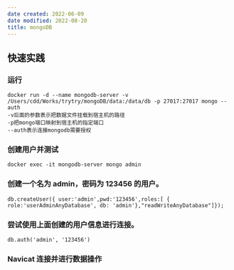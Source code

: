 ```yaml
---
date created: 2022-06-09
date modified: 2022-08-20
title: mongoDB
---
```


## 快速实践

### 运行

```
docker run -d --name mongodb-server -v /Users/cdd/Works/trytry/mongoDB/data:/data/db -p 27017:27017 mongo --auth 
-v后面的参数表示把数据文件挂载到宿主机的路径
-p把mongo端口映射到宿主机的指定端口
--auth表示连接mongodb需要授权
```

### 创建用户并测试

```
docker exec -it mongodb-server mongo admin
```

### 创建一个名为 admin，密码为 123456 的用户。

```
db.createUser({ user:'admin',pwd:'123456',roles:[ { role:'userAdminAnyDatabase', db: 'admin'},"readWriteAnyDatabase"]});
```

### 尝试使用上面创建的用户信息进行连接。

```
db.auth('admin', '123456')
```

### Navicat 连接并进行数据操作
